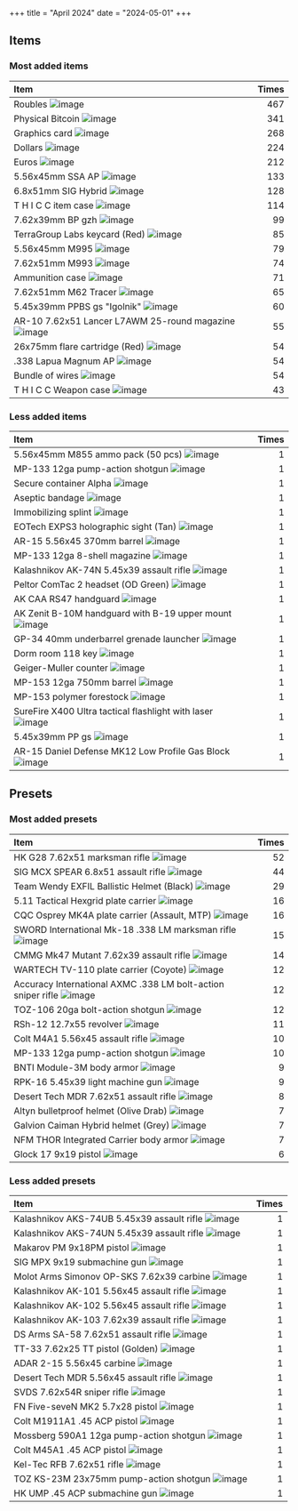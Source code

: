 +++
title = "April 2024"
date = "2024-05-01"
+++

## Items

### Most added items

| Item  | Times |
|:------|------:|
Roubles ![image](https://assets.tarkov.dev/5449016a4bdc2d6f028b456f-512.webp)|467
Physical Bitcoin ![image](https://assets.tarkov.dev/59faff1d86f7746c51718c9c-512.webp)|341
Graphics card ![image](https://assets.tarkov.dev/57347ca924597744596b4e71-512.webp)|268
Dollars ![image](https://assets.tarkov.dev/5696686a4bdc2da3298b456a-512.webp)|224
Euros ![image](https://assets.tarkov.dev/569668774bdc2da2298b4568-512.webp)|212
5.56x45mm SSA AP ![image](https://assets.tarkov.dev/601949593ae8f707c4608daa-512.webp)|133
6.8x51mm SIG Hybrid ![image](https://assets.tarkov.dev/6529243824cbe3c74a05e5c1-512.webp)|128
T H I C C item case ![image](https://assets.tarkov.dev/5c0a840b86f7742ffa4f2482-512.webp)|114
7.62x39mm BP gzh ![image](https://assets.tarkov.dev/59e0d99486f7744a32234762-512.webp)|99
TerraGroup Labs keycard (Red) ![image](https://assets.tarkov.dev/5c1d0efb86f7744baf2e7b7b-512.webp)|85
5.56x45mm M995 ![image](https://assets.tarkov.dev/59e690b686f7746c9f75e848-512.webp)|79
7.62x51mm M993 ![image](https://assets.tarkov.dev/5efb0c1bd79ff02a1f5e68d9-512.webp)|74
Ammunition case ![image](https://assets.tarkov.dev/5aafbde786f774389d0cbc0f-512.webp)|71
7.62x51mm M62 Tracer ![image](https://assets.tarkov.dev/5a608bf24f39f98ffc77720e-512.webp)|65
5.45x39mm PPBS gs "Igolnik" ![image](https://assets.tarkov.dev/5c0d5e4486f77478390952fe-512.webp)|60
AR-10 7.62x51 Lancer L7AWM 25-round magazine ![image](https://assets.tarkov.dev/65293c7a17e14363030ad308-512.webp)|55
26x75mm flare cartridge (Red) ![image](https://assets.tarkov.dev/62389ba9a63f32501b1b4451-512.webp)|54
.338 Lapua Magnum AP ![image](https://assets.tarkov.dev/5fc382a9d724d907e2077dab-512.webp)|54
Bundle of wires ![image](https://assets.tarkov.dev/5c06779c86f77426e00dd782-512.webp)|54
T H I C C Weapon case ![image](https://assets.tarkov.dev/5b6d9ce188a4501afc1b2b25-512.webp)|43

### Less added items

| Item  | Times |
|:------|------:|
5.56x45mm M855 ammo pack (50 pcs) ![image](https://assets.tarkov.dev/5447ac644bdc2d6c208b4567-512.webp)|1
MP-133 12ga pump-action shotgun ![image](https://assets.tarkov.dev/54491c4f4bdc2db1078b4568-512.webp)|1
Secure container Alpha ![image](https://assets.tarkov.dev/544a11ac4bdc2d470e8b456a-512.webp)|1
Aseptic bandage ![image](https://assets.tarkov.dev/544fb25a4bdc2dfb738b4567-512.webp)|1
Immobilizing splint ![image](https://assets.tarkov.dev/544fb3364bdc2d34748b456a-512.webp)|1
EOTech EXPS3 holographic sight (Tan) ![image](https://assets.tarkov.dev/558022b54bdc2dac148b458d-512.webp)|1
AR-15 5.56x45 370mm barrel ![image](https://assets.tarkov.dev/55d3632e4bdc2d972f8b4569-512.webp)|1
MP-133 12ga 8-shell magazine ![image](https://assets.tarkov.dev/55d485804bdc2d8c2f8b456b-512.webp)|1
Kalashnikov AK-74N 5.45x39 assault rifle ![image](https://assets.tarkov.dev/5644bd2b4bdc2d3b4c8b4572-512.webp)|1
Peltor ComTac 2 headset (OD Green) ![image](https://assets.tarkov.dev/5645bcc04bdc2d363b8b4572-512.webp)|1
AK CAA RS47 handguard ![image](https://assets.tarkov.dev/5648ae314bdc2d3d1c8b457f-512.webp)|1
AK Zenit B-10M handguard with B-19 upper mount ![image](https://assets.tarkov.dev/5648b4534bdc2d3d1c8b4580-512.webp)|1
GP-34 40mm underbarrel grenade launcher ![image](https://assets.tarkov.dev/5648b62b4bdc2d9d488b4585-512.webp)|1
Dorm room 118 key ![image](https://assets.tarkov.dev/5672c92d4bdc2d180f8b4567-512.webp)|1
Geiger-Muller counter ![image](https://assets.tarkov.dev/5672cb724bdc2dc2088b456b-512.webp)|1
MP-153 12ga 750mm barrel ![image](https://assets.tarkov.dev/56deec93d2720bec348b4568-512.webp)|1
MP-153 polymer forestock ![image](https://assets.tarkov.dev/56deed6ed2720b4c698b4583-512.webp)|1
SureFire X400 Ultra tactical flashlight with laser ![image](https://assets.tarkov.dev/56def37dd2720bec348b456a-512.webp)|1
5.45x39mm PP gs ![image](https://assets.tarkov.dev/56dff2ced2720bb4668b4567-512.webp)|1
AR-15 Daniel Defense MK12 Low Profile Gas Block ![image](https://assets.tarkov.dev/56eabcd4d2720b66698b4574-512.webp)|1

## Presets

### Most added presets

| Item  | Times |
|:------|------:|
HK G28 7.62x51 marksman rifle ![image](https://assets.tarkov.dev/6193e590069d61205d490dd8-512.webp)|52
SIG MCX SPEAR 6.8x51 assault rifle ![image](https://assets.tarkov.dev/657eb3773271d8578610fe28-512.webp)|44
Team Wendy EXFIL Ballistic Helmet (Black) ![image](https://assets.tarkov.dev/6571200b6fe59548840cb53a-512.webp)|29
5.11 Tactical Hexgrid plate carrier ![image](https://assets.tarkov.dev/6576676d86f11bca4106d37b-512.webp)|16
CQC Osprey MK4A plate carrier (Assault, MTP) ![image](https://assets.tarkov.dev/657194c0289dc422160e08d1-512.webp)|16
SWORD International Mk-18 .338 LM marksman rifle ![image](https://assets.tarkov.dev/5fd25119dd870108a754a163-512.webp)|15
CMMG Mk47 Mutant 7.62x39 assault rifle ![image](https://assets.tarkov.dev/60b7d76e2a3c79100f1979de-512.webp)|14
WARTECH TV-110 plate carrier (Coyote) ![image](https://assets.tarkov.dev/657b351d306ad0bf99008208-512.webp)|12
Accuracy International AXMC .338 LM bolt-action sniper rifle ![image](https://assets.tarkov.dev/62973e474bb5ab23071c2a70-512.webp)|12
TOZ-106 20ga bolt-action shotgun ![image](https://assets.tarkov.dev/5a3a859786f7747e2305e8bf-512.webp)|12
RSh-12 12.7x55 revolver ![image](https://assets.tarkov.dev/639868a207a3eb0207197bb5-512.webp)|11
Colt M4A1 5.56x45 assault rifle ![image](https://assets.tarkov.dev/5af08cf886f774223c269184-512.webp)|10
MP-133 12ga pump-action shotgun ![image](https://assets.tarkov.dev/584148f2245977598f1ad387-512.webp)|10
BNTI Module-3M body armor ![image](https://assets.tarkov.dev/6571214fc50461e8750d1f6b-512.webp)|9
RPK-16 5.45x39 light machine gun ![image](https://assets.tarkov.dev/5c0d1ec986f77439512a1a72-512.webp)|9
Desert Tech MDR 7.62x51 assault rifle ![image](https://assets.tarkov.dev/5e035eb586f774756048ec12-512.webp)|8
Altyn bulletproof helmet (Olive Drab) ![image](https://assets.tarkov.dev/657bc88ebbd440df880b2dfe-512.webp)|7
Galvion Caiman Hybrid helmet (Grey) ![image](https://assets.tarkov.dev/657bc7a5bbd440df880b2df6-512.webp)|7
NFM THOR Integrated Carrier body armor ![image](https://assets.tarkov.dev/65766b46303700411c0242f8-512.webp)|7
Glock 17 9x19 pistol ![image](https://assets.tarkov.dev/5a88acfb86f77457fd2c0d8f-512.webp)|6

### Less added presets

| Item  | Times |
|:------|------:|
Kalashnikov AKS-74UB 5.45x39 assault rifle ![image](https://assets.tarkov.dev/584147982459775a6c55e931-512.webp)|1
Kalashnikov AKS-74UN 5.45x39 assault rifle ![image](https://assets.tarkov.dev/584147ed2459775a77263501-512.webp)|1
Makarov PM 9x18PM pistol ![image](https://assets.tarkov.dev/58414967245977598f1ad391-512.webp)|1
SIG MPX 9x19 submachine gun ![image](https://assets.tarkov.dev/58dffca786f774083a256ab1-512.webp)|1
Molot Arms Simonov OP-SKS 7.62x39 carbine ![image](https://assets.tarkov.dev/59dcdbb386f77417b03f350d-512.webp)|1
Kalashnikov AK-101 5.56x45 assault rifle ![image](https://assets.tarkov.dev/5acf7dd986f774486e1281bf-512.webp)|1
Kalashnikov AK-102 5.56x45 assault rifle ![image](https://assets.tarkov.dev/5acf7dfc86f774401e19c390-512.webp)|1
Kalashnikov AK-103 7.62x39 assault rifle ![image](https://assets.tarkov.dev/5acf7e2b86f7740874790e20-512.webp)|1
DS Arms SA-58 7.62x51 assault rifle ![image](https://assets.tarkov.dev/5b439b5686f77428bd137424-512.webp)|1
TT-33 7.62x25 TT pistol (Golden) ![image](https://assets.tarkov.dev/5b44abe986f774283e2e3512-512.webp)|1
ADAR 2-15 5.56x45 carbine ![image](https://assets.tarkov.dev/5c10fcb186f774533e5529ab-512.webp)|1
Desert Tech MDR 5.56x45 assault rifle ![image](https://assets.tarkov.dev/5c98bd7386f7740cfb15654e-512.webp)|1
SVDS 7.62x54R sniper rifle ![image](https://assets.tarkov.dev/5c98be1e86f7741cc96ffd79-512.webp)|1
FN Five-seveN MK2 5.7x28 pistol ![image](https://assets.tarkov.dev/5d51290186f77419093e7c24-512.webp)|1
Colt M1911A1 .45 ACP pistol ![image](https://assets.tarkov.dev/5eb2968186f7746d1f1a4fd5-512.webp)|1
Mossberg 590A1 12ga pump-action shotgun ![image](https://assets.tarkov.dev/5f06d6bb4010601e3232cd22-512.webp)|1
Colt M45A1 .45 ACP pistol ![image](https://assets.tarkov.dev/5f6762e964af6a2aa319deeb-512.webp)|1
Kel-Tec RFB 7.62x51 rifle ![image](https://assets.tarkov.dev/5f676b779ab5ec19f028eaf3-512.webp)|1
TOZ KS-23M 23x75mm pump-action shotgun ![image](https://assets.tarkov.dev/5f6771214ef1ca4f4e1b8a06-512.webp)|1
HK UMP .45 ACP submachine gun ![image](https://assets.tarkov.dev/5fd2517dbdd50d684f73a474-512.webp)|1
